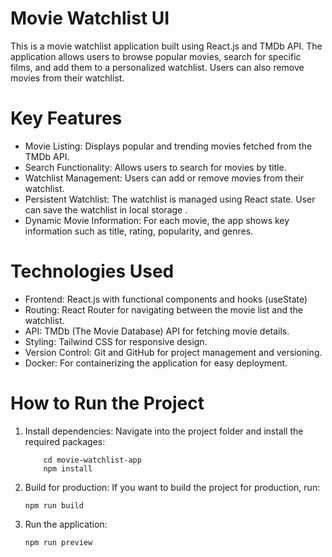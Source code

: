 # Movie Watchlist UI
This is a movie watchlist application built using React.js and TMDb API. The application allows users to browse popular movies, search for specific films, and add them to a personalized watchlist. Users can also remove movies from their watchlist.

# Key Features
* Movie Listing: Displays popular and trending movies fetched from the TMDb API.
* Search Functionality: Allows users to search for movies by title.
* Watchlist Management: Users can add or remove movies from their watchlist.
* Persistent Watchlist: The watchlist is managed using React state. User can save  the watchlist in local storage .
* Dynamic Movie Information: For each movie, the app shows key information such as title, rating, popularity, and genres.

# Technologies Used
* Frontend: React.js with functional components and hooks (useState)
* Routing: React Router for navigating between the movie list and the watchlist.
* API: TMDb (The Movie Database) API for fetching movie details.
* Styling: Tailwind CSS for responsive design.
* Version Control: Git and GitHub for project management and versioning.
* Docker: For containerizing the application for easy deployment.

# How to Run the Project

 1) Install dependencies: Navigate into the project folder and install the required packages:
    ```
        cd movie-watchlist-app
        npm install
    ```
 2) Build for production: If you want to build the project for production, run:
    ```
    npm run build
    ```
    
 3) Run the application:
    ```
    npm run preview
    ```
